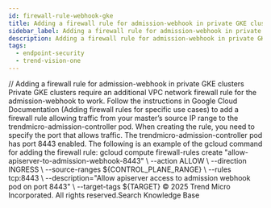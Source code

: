 ```yaml
---
id: firewall-rule-webhook-gke
title: Adding a firewall rule for admission-webhook in private GKE clusters
sidebar_label: Adding a firewall rule for admission-webhook in private GKE clusters
description: Adding a firewall rule for admission-webhook in private GKE clusters
tags:
  - endpoint-security
  - trend-vision-one
---
```


/*<![CDATA[*/ $('#title').html($('meta[name=map-description]').attr('content')); /*]]>*/ Adding a firewall rule for admission-webhook in private GKE clusters Private GKE clusters require an additional VPC network firewall rule for the admission-webhook to work. Follow the instructions in Google Cloud Documentation (Adding firewall rules for specific use cases) to add a firewall rule allowing traffic from your master’s source IP range to the trendmicro-admission-controller pod. When creating the rule, you need to specify the port that allows traffic. The trendmicro-admission-controller pod has port 8443 enabled. The following is an example of the gcloud command for adding the firewall rule: gcloud compute firewall-rules create "allow-apiserver-to-admission-webhook-8443" \ --action ALLOW \ --direction INGRESS \ --source-ranges ${CONTROL_PLANE_RANGE} \ --rules tcp:8443 \ --description="Allow apiserver access to admission webhook pod on port 8443" \ --target-tags ${TARGET} © 2025 Trend Micro Incorporated. All rights reserved.Search Knowledge Base